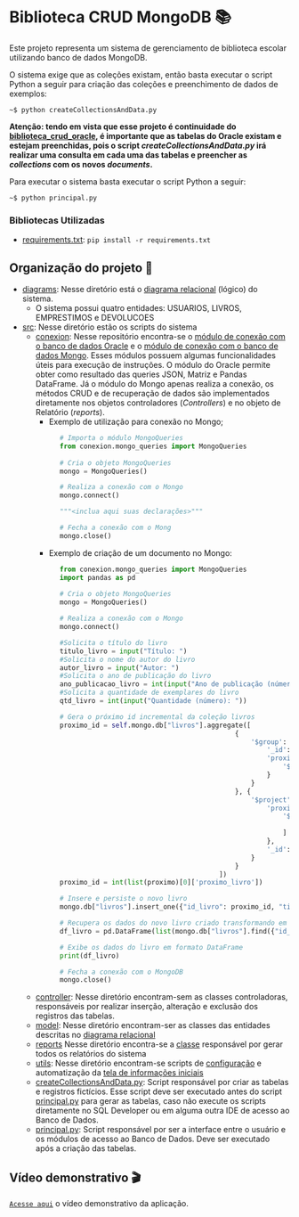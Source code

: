 # Biblioteca CRUD MongoDB 📚

Este projeto representa um sistema de gerenciamento de biblioteca escolar utilizando banco de dados MongoDB.

O sistema exige que as coleções existam, então basta executar o script Python a seguir para criação das coleções e preenchimento de dados de exemplos:
```shell
~$ python createCollectionsAndData.py
```
**Atenção: tendo em vista que esse projeto é continuidade do [biblioteca_crud_oracle](https://github.com/gustavopradobr/biblioteca_crud_oracle), é importante que as tabelas do Oracle existam e estejam preenchidas, pois o script _createCollectionsAndData.py_ irá realizar uma consulta em cada uma das tabelas e preencher as _collections_ com os novos _documents_.**

Para executar o sistema basta executar o script Python a seguir:
```shell
~$ python principal.py
```

### Bibliotecas Utilizadas
- [requirements.txt](src/requirements.txt): `pip install -r requirements.txt`

## Organização do projeto 📁
- [diagrams](diagrams): Nesse diretório está o [diagrama relacional](diagrams/BIBLIOTECA_DIAGRAMA_RELACIONAL.pdf) (lógico) do sistema.
    * O sistema possui quatro entidades: USUARIOS, LIVROS, EMPRESTIMOS e DEVOLUCOES
- [src](src): Nesse diretório estão os scripts do sistema
    * [conexion](src/conexion): Nesse repositório encontra-se o [módulo de conexão com o banco de dados Oracle](src/conexion/oracle_queries.py) e o [módulo de conexão com o banco de dados Mongo](src/conexion/mongo_queries.py). Esses módulos possuem algumas funcionalidades úteis para execução de instruções. O módulo do Oracle permite obter como resultado das queries JSON, Matriz e Pandas DataFrame. Já o módulo do Mongo apenas realiza a conexão, os métodos CRUD e de recuperação de dados são implementados diretamente nos objetos controladores (_Controllers_) e no objeto de Relatório (_reports_).
      - Exemplo de utilização para conexão no Mongo;
      ```python
            # Importa o módulo MongoQueries
            from conexion.mongo_queries import MongoQueries
            
            # Cria o objeto MongoQueries
            mongo = MongoQueries()

            # Realiza a conexão com o Mongo
            mongo.connect()

            """<inclua aqui suas declarações>"""

            # Fecha a conexão com o Mong
            mongo.close()
      ```
      - Exemplo de criação de um documento no Mongo:
      ```python
            from conexion.mongo_queries import MongoQueries
            import pandas as pd
            
            # Cria o objeto MongoQueries
            mongo = MongoQueries()

            # Realiza a conexão com o Mongo
            mongo.connect()

            #Solicita o título do livro
            titulo_livro = input("Título: ")
            #Solicita o nome do autor do livro
            autor_livro = input("Autor: ")
            #Solicita o ano de publicação do livro
            ano_publicacao_livro = int(input("Ano de publicação (número): "))
            #Solicita a quantidade de exemplares do livro
            qtd_livro = int(input("Quantidade (número): "))

            # Gera o próximo id incremental da coleção livros
            proximo_id = self.mongo.db["livros"].aggregate([
                                                        {
                                                            '$group': {
                                                                '_id': '$livros', 
                                                                'proximo_livro': {
                                                                    '$max': '$id_livro'
                                                                }
                                                            }
                                                        }, {
                                                            '$project': {
                                                                'proximo_livro': {
                                                                    '$sum': [
                                                                        '$proximo_livro', 1
                                                                    ]
                                                                }, 
                                                                '_id': 0
                                                            }
                                                        }
                                                    ])
            proximo_id = int(list(proximo)[0]['proximo_livro'])

            # Insere e persiste o novo livro
            mongo.db["livros"].insert_one({"id_livro": proximo_id, "titulo": titulo_livro, "autor": autor_livro, "ano_publicacao": ano_publicacao_livro "quantidade": qtd_livro})

            # Recupera os dados do novo livro criado transformando em um DataFrame
            df_livro = pd.DataFrame(list(mongo.db["livros"].find({"id_livro":int(proximo_id)}, {"id_livro": 1, "titulo": 1, "autor": 1, "ano_publicacao": 1, "quantidade": 1, "_id": 0})))

            # Exibe os dados do livro em formato DataFrame
            print(df_livro)

            # Fecha a conexão com o MongoDB
            mongo.close()
      ```
    * [controller](src/controller/): Nesse diretório encontram-sem as classes controladoras, responsáveis por realizar inserção, alteração e exclusão dos registros das tabelas.
    * [model](src/model/): Nesse diretório encontram-ser as classes das entidades descritas no [diagrama relacional](diagrams/BIBLIOTECA_DIAGRAMA_RELACIONAL.pdf)
    * [reports](src/reports/) Nesse diretório encontra-se a [classe](src/reports/relatorios.py) responsável por gerar todos os relatórios do sistema
    * [utils](src/utils/): Nesse diretório encontram-se scripts de [configuração](src/utils/config.py) e automatização da [tela de informações iniciais](src/utils/splash_screen.py)
    * [createCollectionsAndData.py](src/createCollectionsAndData.py): Script responsável por criar as tabelas e registros fictícios. Esse script deve ser executado antes do script [principal.py](src/principal.py) para gerar as tabelas, caso não execute os scripts diretamente no SQL Developer ou em alguma outra IDE de acesso ao Banco de Dados.
    * [principal.py](src/principal.py): Script responsável por ser a interface entre o usuário e os módulos de acesso ao Banco de Dados. Deve ser executado após a criação das tabelas.

## Vídeo demonstrativo 🎬
[`Acesse aqui`](https://www.youtube.com/watch?v=zMx_S5pCMr0) o vídeo demonstrativo da aplicação.